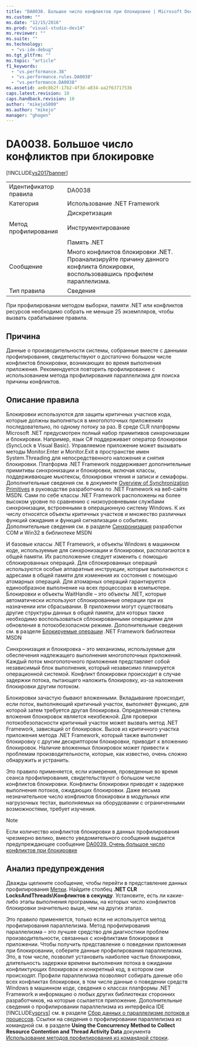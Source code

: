 ```yaml
---
title: "DA0038. Большое число конфликтов при блокировке | Microsoft Docs"
ms.custom: ""
ms.date: "12/15/2016"
ms.prod: "visual-studio-dev14"
ms.reviewer: ""
ms.suite: ""
ms.technology: 
  - "vs-ide-debug"
ms.tgt_pltfrm: ""
ms.topic: "article"
f1_keywords: 
  - "vs.performance.38"
  - "vs.performance.rules.DA0038"
  - "vs.performance.DA0038"
ms.assetid: ae0c8b2f-17b2-4f3d-a834-aa2f6371753b
caps.latest.revision: 10
caps.handback.revision: 10
author: "mikejo5000"
ms.author: "mikejo"
manager: "ghogen"
---
```

# DA0038. Большое число конфликтов при блокировке
[!INCLUDE[vs2017banner](../code-quality/includes/vs2017banner.md)]

|||  
|-|-|  
|Идентификатор правила|DA0038|  
|Категория|Использование .NET Framework|  
|Метод профилирования|Дискретизация<br /><br /> Инструментирование<br /><br /> Память .NET|  
|Сообщение|Много конфликтов блокировки .NET.  Проанализируйте причину данного конфликта блокировки, воспользовавшись профилем параллелизма.|  
|Тип правила|Сведения|  
  
 При профилировании методом выборки, памяти .NET или конфликтов ресурсов необходимо собрать не меньше 25 экземпляров, чтобы вызвать срабатывание правила.  
  
## Причина  
 Данные о производительности системы, собранные вместе с данными профилирования, свидетельствуют о достаточно большом числе конфликтов блокировки, возникающих во время выполнения приложения.  Рекомендуется повторить профилирование с использованием метода профилирования параллелизма для поиска причины конфликтов.  
  
## Описание правила  
 Блокировки используются для защиты критичных участков кода, которые должны выполняться в многопоточных приложениях последовательно, по одному потоку за раз.  В среде CLR платформы Microsoft .NET предусмотрен полный набор примитивов синхронизации и блокировки.  Например, язык C\# поддерживает оператор блокировки \(SyncLock в Visual Basic\).  Управляемое приложение может вызывать методы Monitor.Enter и Monitor.Exit в пространстве имен System.Threading для непосредственного наложения и снятия блокировки.  Платформа .NET Framework поддерживает дополнительные примитивы синхронизации и блокировки, включая классы, поддерживающие мьютексы, блокировки чтения и записи и семафоры.  Дополнительные сведения см. в документе [Overview of Synchronization Primitives](http://go.microsoft.com/fwlink/?LinkId=177867) в руководстве разработчика по .NET Framework на веб\-сайте MSDN.  Сами по себе классы .NET Framework расположены на более высоком уровне по сравнению с низкоуровневыми службами синхронизации, встроенными в операционную систему Windows.  К их числу относятся объекты критичных участков и множество различных функций ожидания и функций сигнализации о событиях.  Дополнительные сведения см. в разделе [Синхронизация](http://go.microsoft.com/fwlink/?LinkId=177869) разработки COM и Win32 в библиотеке MSDN  
  
 И базовые классы .NET Framework, и объекты Windows в машинном коде, используемые для синхронизации и блокировки, располагаются в общей памяти. Их расположение следует изменить с помощью сблокированных операций.  Для сблокированных операций используются особые аппаратные инструкции, которые выполняются с адресами в общей памяти для изменения их состояния с помощью атомарных операций.  Для атомарных операций гарантируется единообразное выполнение на всех процессорах в компьютере.  Блокировки и объекты WaitHandle – это объекты .NET, которые автоматически используют сблокированные операции при их назначении или сбрасывании.  В приложении могут существовать другие структуры данных в общей памяти, для которых также необходимо воспользоваться сблокированными операциями для обновления в потокобезопасном режиме.  Дополнительные сведения см. в разделе [Блокируемые операции](http://go.microsoft.com/fwlink/?LinkId=177870) .NET Framework библиотеки MSDN  
  
 Синхронизация и блокировка – это механизмы, используемые для обеспечения надлежащего выполнения многопоточных приложений.  Каждый поток многопоточного приложения представляет собой независимый блок выполнения, который независимо планируется операционной системой.  Конфликт блокировки происходит в случае задержки потока, пытающего наложить блокировку, из\-за наложения блокировки другим потоком.  
  
 Блокировки зачастую бывают вложенными.  Вкладывание происходит, если поток, выполняющий критичный участок, выполняет функцию, для которой затем требуется другая блокировка.  Определенная степень вложения блокировок является неизбежной.  Для проверки потокобезопасности критичный участок может вызвать метод .NET Framework, зависящий от блокировок.  Вызов из критичного участка приложения метода .NET Framework, который также выполняет блокировку с другим дескриптором блокировки, приводит к вложению блокировок.  Наличие вложенных блокировок может привести к проблемам производительности, которые, как известно, очень сложно обнаружить и устранить.  
  
 Это правило применяется, если измерения, проведенные во время сеанса профилирования, свидетельствуют о большом числе конфликтов блокировки.  Конфликты блокировки приводят к задержке выполнения потоков, ожидающих блокировки.  Даже весьма незначительное число конфликтов блокировки в модульных или нагрузочных тестах, выполняемых на оборудовании с ограниченными возможностями, требует изучения.  
  
> [!NOTE]
>  Если количество конфликтов блокировки в данных профилирования чрезмерно велико, вместо уведомительного сообщения выдается предупреждающее сообщение [DA0039. Очень большое число конфликтов при блокировке](../profiling/da0039-very-high-rate-of-lock-contentions.md)  
  
## Анализ предупреждения  
 Дважды щелкните сообщение, чтобы перейти в представление данных профилирования [Метки](../profiling/marks-view.md).  Найдите столбец **.NET CLR LocksAndThreads\\Конфликтов в секунду**.  Установите, есть ли какие\-либо этапы выполнения программы, на которых число конфликтов блокировки значительно выше, чем на других этапах.  
  
 Это правило применяется, только если не используется метод профилирования параллелизма.  Метод профилирования параллелизма – это лучшее средство для диагностики проблем производительности, связанных с конфликтами блокировки в приложении.  Чтобы получить представление о поведении приложения при блокировании, соберите данные профилирования параллелизма.  Это, в том числе, позволит установить наиболее частые блокировки, длительность задержки времени выполнения потока в ожидании конфликтующих блокировок и конкретный код, в котором они происходят.  Профили параллелизма позволяют собирать данные обо всех конфликтах блокировки, в том числе данные о поведении средств Windows в машинном коде, сведения о классах платформы .NET Framework и информацию о любых других библиотеках сторонних разработчиков, на которые ссылается приложение.  Дополнительные сведения о профилировании параллелизма из интерфейса IDE [!INCLUDE[vsprvs](../code-quality/includes/vsprvs_md.md)] см. в разделе [Сбор данных о параллелизме потоков и процессов](../profiling/collecting-thread-and-process-concurrency-data.md).  Ссылки на сведения о профилировании параллелизма из командной см. в разделе **Using the Concurrency Method to Collect Resource Contention and Thread Activity Data** документа [Использование методов профилирования из командной строки](../profiling/using-profiling-methods-to-collect-performance-data-from-the-command-line.md).